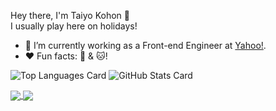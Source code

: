 Hey there, I'm Taiyo Kohon 👋  
I usually play here on holidays!  
- 🔭 I’m currently working as a Front-end Engineer at [Yahoo!](https://about.yahoo.co.jp/).
- :heart: Fun facts: :guitar: & :cat:!  

![Top Languages Card](https://github-readme-stats.vercel.app/api/top-langs/?username=KohnoTaiyo&theme=dracula)
![GitHub Stats Card](https://github-readme-stats.vercel.app/api?username=KohnoTaiyo&theme=dracula)

<a href="https://github.com/anuraghazra/convoychat">
  <img align="center" src="https://github-readme-stats.vercel.app/api/top-langs/?username=KohnoTaiyo&theme=dracula" />
</a>
<a href="https://github.com/anuraghazra/github-readme-stats">
  <img align="center" src="https://github-readme-stats.vercel.app/api?username=KohnoTaiyo&theme=dracula" />
</a>

<!--
**KohnoTaiyo/KohnoTaiyo** is a ✨ _special_ ✨ repository because its `README.md` (this file) appears on your GitHub profile.

Here are some ideas to get you started:

- 🔭 I’m currently working as a front-end engineer at [Yahoo!](https://about.yahoo.co.jp/).
- 🌱 I’m currently learning ...
- 👯 I’m looking to collaborate on ...
- 🤔 I’m looking for help with ...
- 💬 Ask me about ...
- 📫 How to reach me: ...
- 😄 Pronouns: ...
- ⚡ Fun fact: ...
-->
